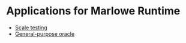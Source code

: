 # Applications for Marlowe Runtime

- [Scale testing](Scaling.md)
- [General-purpose oracle](Oracle.md)
